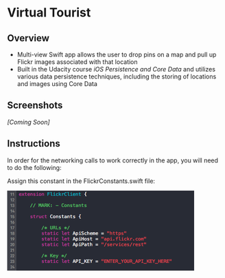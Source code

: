 # Virtual Tourist

## Overview

- Multi-view Swift app allows the user to drop pins on a map and pull up Flickr images associated with that location
- Built in the Udacity course _iOS Persistence and Core Data_ and utilizes various data persistence techniques, including the storing of locations and images using Core Data

## Screenshots

_[Coming Soon]_

## Instructions

In order for the networking calls to work correctly in the app, you will need to do the following:

Assign this constant in the FlickrConstants.swift file:

![alt text](Screenshots/FlickrConstants.png "ParseConstants.swift")
